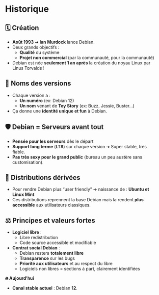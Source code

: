 # Historique

## **🗓️ Création**

- **Août 1993** ➔ **Ian Murdock** lance Debian.
- Deux grands objectifs :
  - **Qualité** du système
  - **Projet non commercial** (par la communauté, pour la communauté)
- Debian est née **seulement 1 an après** la création du noyau Linux par Linus Torvalds !

## **🧩 Noms des versions**

- Chaque version a :
  - **Un numéro** (ex: Debian 12)
  - **Un nom** venant de **Toy Story** (ex: Buzz, Jessie, Buster…)
- Ça donne une **identité unique et fun** à Debian.

## **🛡️ Debian = Serveurs avant tout**

- **Pensée pour les serveurs** dès le départ
- **Support long terme** (**LTS**) sur chaque version ➔ Super stable, très fiable.
- **Pas très sexy pour le grand public** (bureau un peu austère sans customisation).

## **🌱 Distributions dérivées**

- Pour rendre Debian plus “user friendly” ➔ naissance de : **Ubuntu et Linux Mint**
- Ces distributions reprennent la base Debian mais la rendent **plus accessible** aux utilisateurs classiques.



## **⚖️ Principes et valeurs fortes**

- **Logiciel libre** :
  - Libre redistribution
  - Code source accessible et modifiable
- **Contrat social Debian** :
  - Debian restera **totalement libre**
  - **Transparence** sur les bugs
  - **Priorité aux utilisateurs** et au respect du libre
  - Logiciels non libres = sections à part, clairement identifiées



**🔥 Aujourd'hui**

- **Canal stable actuel** : Debian **12**.

